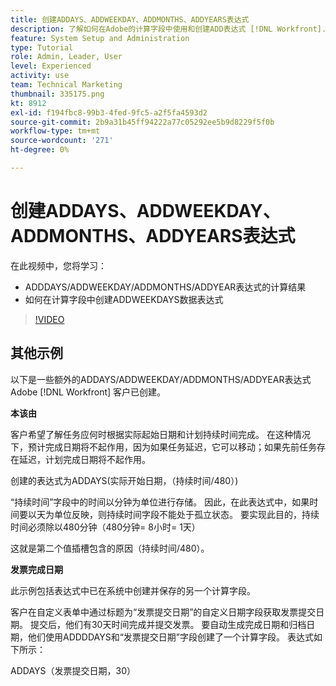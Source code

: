 ```yaml
---
title: 创建ADDAYS、ADDWEEKDAY、ADDMONTHS、ADDYEARS表达式
description: 了解如何在Adobe的计算字段中使用和创建ADD表达式 [!DNL Workfront].
feature: System Setup and Administration
type: Tutorial
role: Admin, Leader, User
level: Experienced
activity: use
team: Technical Marketing
thumbnail: 335175.png
kt: 8912
exl-id: f194fbc8-99b3-4fed-9fc5-a2f5fa4593d2
source-git-commit: 2b9a31b45ff94222a77c05292ee5b9d8229f5f0b
workflow-type: tm+mt
source-wordcount: '271'
ht-degree: 0%

---
```


# 创建ADDAYS、ADDWEEKDAY、ADDMONTHS、ADDYEARS表达式

在此视频中，您将学习：

* ADDDAYS/ADDWEEKDAY/ADDMONTHS/ADDYEAR表达式的计算结果
* 如何在计算字段中创建ADDWEEKDAYS数据表达式

>[!VIDEO](https://video.tv.adobe.com/v/335175/?quality=12)

## 其他示例

以下是一些额外的ADDAYS/ADDWEEKDAY/ADDMONTHS/ADDYEAR表达式Adobe [!DNL Workfront] 客户已创建。

**本该由**

客户希望了解任务应何时根据实际起始日期和计划持续时间完成。 在这种情况下，预计完成日期将不起作用，因为如果任务延迟，它可以移动；如果先前任务存在延迟，计划完成日期将不起作用。

创建的表达式为ADDAYS(实际开始日期，（持续时间/480）)

“持续时间”字段中的时间以分钟为单位进行存储。 因此，在此表达式中，如果时间要以天为单位反映，则持续时间字段不能处于孤立状态。 要实现此目的，持续时间必须除以480分钟（480分钟= 8小时= 1天）

这就是第二个值插槽包含的原因（持续时间/480）。


**发票完成日期**

此示例包括表达式中已在系统中创建并保存的另一个计算字段。

客户在自定义表单中通过标题为“发票提交日期”的自定义日期字段获取发票提交日期。 提交后，他们有30天时间完成并提交发票。 要自动生成完成日期和归档日期，他们使用ADDDDAYS和“发票提交日期”字段创建了一个计算字段。 表达式如下所示：

ADDAYS（发票提交日期，30）
